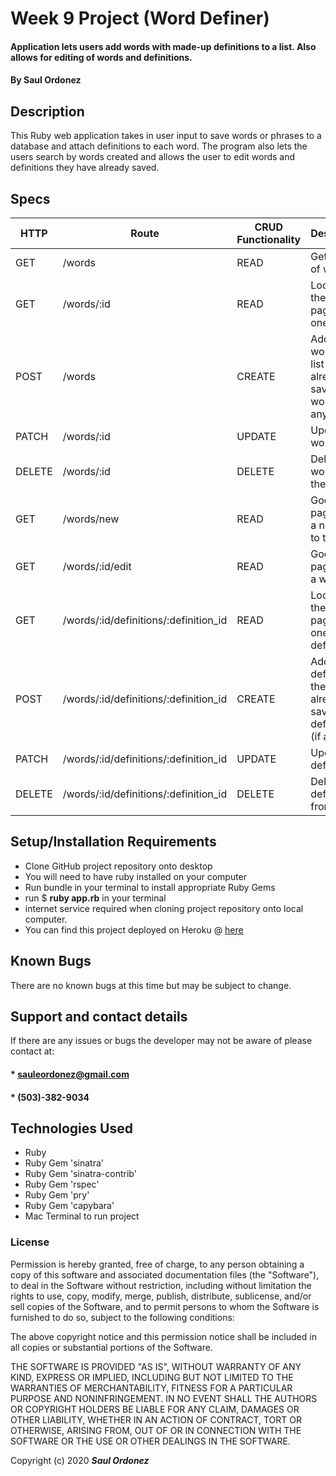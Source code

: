 # Week 9 Project (Word Definer)

#### Application lets users add words with made-up definitions to a list. Also allows for editing of words and definitions.

#### By **Saul Ordonez**

## Description

This Ruby web application takes in user input to save words or phrases to a database and attach definitions to each word. The program also lets the users search by words created and allows the user to edit words and definitions they have already saved.

## Specs
HTTP | Route | CRUD Functionality | Description
--- | --- | --- |---
GET | /words | READ | Gets a list of words
GET | /words/:id | READ | Looks at the details page for one word
POST | /words | CREATE | Adds a new word to the list of already saved words (if any)
PATCH | /words/:id | UPDATE | Updates a word
DELETE | /words/:id | DELETE | Deletes a word from the list
GET | /words/new | READ | Goes to the page to add a new word to the list
GET | /words/:id/edit | READ | Goes to the page to edit a word
GET | /words/:id/definitions/:definition_id | READ | Looks at the details page for one definition
POST | /words/:id/definitions/:definition_id | CREATE | Adds a new definition to the list of already saved definitions (if any)
PATCH | /words/:id/definitions/:definition_id | UPDATE | Updates a definition
DELETE | /words/:id/definitions/:definition_id | DELETE | Deletes a definition from the list

## Setup/Installation Requirements

* Clone GitHub project repository onto desktop
* You will need to have ruby installed on your computer
* Run bundle in your terminal to install appropriate Ruby Gems
* run $ **ruby app.rb** in your terminal
* internet service required when cloning project repository onto local computer.
* You can find this project deployed on Heroku @ [here](https://infinite-tundra-66704.herokuapp.com/)

## Known Bugs

There are no known bugs at this time but may be subject to change.

## Support and contact details

If there are any issues or bugs the developer may not be aware of please contact at:

#### * sauleordonez@gmail.com
#### * (503)-382-9034

## Technologies Used

* Ruby
* Ruby Gem 'sinatra'
* Ruby Gem 'sinatra-contrib'
* Ruby Gem 'rspec'
* Ruby Gem 'pry'
* Ruby Gem 'capybara'
* Mac Terminal to run project

### License

Permission is hereby granted, free of charge, to any person obtaining a copy
of this software and associated documentation files (the "Software"), to deal
in the Software without restriction, including without limitation the rights
to use, copy, modify, merge, publish, distribute, sublicense, and/or sell
copies of the Software, and to permit persons to whom the Software is
furnished to do so, subject to the following conditions:

The above copyright notice and this permission notice shall be included in all
copies or substantial portions of the Software.

THE SOFTWARE IS PROVIDED "AS IS", WITHOUT WARRANTY OF ANY KIND, EXPRESS OR
IMPLIED, INCLUDING BUT NOT LIMITED TO THE WARRANTIES OF MERCHANTABILITY,
FITNESS FOR A PARTICULAR PURPOSE AND NONINFRINGEMENT. IN NO EVENT SHALL THE
AUTHORS OR COPYRIGHT HOLDERS BE LIABLE FOR ANY CLAIM, DAMAGES OR OTHER
LIABILITY, WHETHER IN AN ACTION OF CONTRACT, TORT OR OTHERWISE, ARISING FROM,
OUT OF OR IN CONNECTION WITH THE SOFTWARE OR THE USE OR OTHER DEALINGS IN THE
SOFTWARE.

Copyright (c) 2020 **_Saul Ordonez_**
